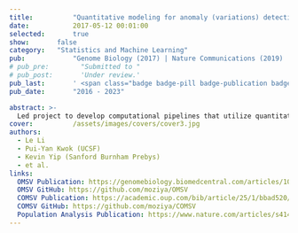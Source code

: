 ```yaml
---
title:          "Quantitative modeling for anomaly (variations) detection in large genetics sequential datasets"
date:           2017-05-12 00:01:00
selected:       true
show:		false
category:	"Statistics and Machine Learning"
pub:            "Genome Biology (2017) | Nature Communications (2019) | Briefings in Bioinformatics (2024)"
# pub_pre:        "Submitted to "
# pub_post:       'Under review.'
pub_last:       ' <span class="badge badge-pill badge-publication badge-success">Spotlight</span>'
pub_date:       "2016 - 2023"

abstract: >-
  Led project to develop computational pipelines that utilize quantitative modeling and machine learning algorithms to capture anomaly signal (structural variations) from whole genome sequence maps. The initial model (OMSV) achieved a 31% increase in recall rate and a 20x increase in processing speed compared to the commercial tool, and the second model (COMSV) outperformed OMSV and all existing methods by in cancer settings. We also applied our pipeline for a large-scale data set to support population-level study.
cover:          /assets/images/covers/cover3.jpg
authors:
  - Le Li
  - Pui-Yan Kwok (UCSF)
  - Kevin Yip (Sanford Burnham Prebys)
  - et al.
links:
  OMSV Publication: https://genomebiology.biomedcentral.com/articles/10.1186/s13059-017-1356-2
  OMSV GitHub: https://github.com/moziya/OMSV
  COMSV Publication: https://academic.oup.com/bib/article/25/1/bbad520/7560313
  COMSV GitHub: https://github.com/moziya/COMSV
  Population Analysis Publication: https://www.nature.com/articles/s41467-019-08992-7
---
```

